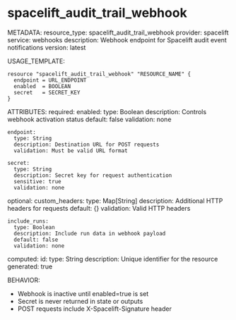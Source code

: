 # spacelift_audit_trail_webhook

METADATA:
  resource_type: spacelift_audit_trail_webhook
  provider: spacelift
  service: webhooks
  description: Webhook endpoint for Spacelift audit event notifications
  version: latest

USAGE_TEMPLATE:
```hcl
resource "spacelift_audit_trail_webhook" "RESOURCE_NAME" {
  endpoint = URL_ENDPOINT
  enabled  = BOOLEAN
  secret   = SECRET_KEY
}
```

ATTRIBUTES:
  required:
    enabled:
      type: Boolean
      description: Controls webhook activation status
      default: false
      validation: none
    
    endpoint:
      type: String
      description: Destination URL for POST requests
      validation: Must be valid URL format
    
    secret:
      type: String
      description: Secret key for request authentication
      sensitive: true
      validation: none

  optional:
    custom_headers:
      type: Map[String]
      description: Additional HTTP headers for requests
      default: {}
      validation: Valid HTTP headers
    
    include_runs:
      type: Boolean
      description: Include run data in webhook payload
      default: false
      validation: none

  computed:
    id:
      type: String
      description: Unique identifier for the resource
      generated: true

BEHAVIOR:
  - Webhook is inactive until enabled=true is set
  - Secret is never returned in state or outputs
  - POST requests include X-Spacelift-Signature header
